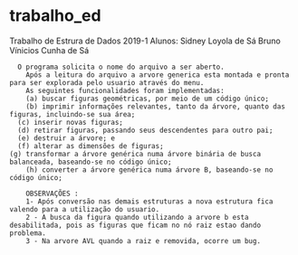 # trabalho_ed
Trabalho de Estrura de Dados 2019-1
	 Alunos:
	 				Sidney Loyola de Sá
				  Bruno Vínicios Cunha de Sá

	  O programa solicita o nome do arquivo a ser aberto.
		Após a leitura do arquivo a arvore generica esta montada e pronta para ser explorada pelo usuario através do menu.
		As seguintes funcionalidades foram implementadas:
		(a) buscar figuras geométricas, por meio de um código único; 
		(b) imprimir informações relevantes, tanto da árvore, quanto das figuras, incluindo-se sua área;
	  (c) inserir novas figuras; 
	  (d) retirar figuras, passando seus descendentes para outro pai; 
	  (e) destruir a árvore; e 
	  (f) alterar as dimensões de figuras;
    (g) transformar a árvore genérica numa árvore binária de busca balanceada, baseando-se no código único;
		(h) converter a árvore genérica numa árvore B, baseando-se no código único;

		OBSERVAÇÕES :
		1- Após conversão nas demais estruturas a nova estrutura fica valendo para a utilização do usuario.
		2 - A busca da figura quando utilizando a arvore b esta desabilitada, pois as figuras que ficam no nó raiz estao dando problema.
		3 - Na arvore AVL quando a raiz e removida, ocorre um bug.
